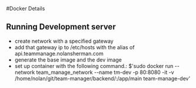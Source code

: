 #Docker Details

## Running Development server  

- create network with a specified gateway  
- add that gateway ip to /etc/hosts with the alias of api.teammanage.nolansherman.com  
- generate the base image and the dev image
- set up container with the following command.:
	$'sudo docker run --network team_manage_network --name tm-dev -p 80:8080 -it -v /home/nolan/git/team-manager/backend/:/app/main team-manage-dev'
